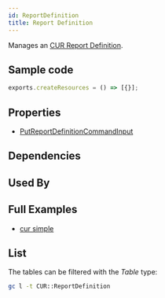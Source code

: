 ```yaml
---
id: ReportDefinition
title: Report Definition
---
```


Manages an [CUR Report Definition](https://console.aws.amazon.com/billing/home?#/budgets/reports).

## Sample code

```js
exports.createResources = () => [{}];
```

## Properties

- [PutReportDefinitionCommandInput](https://docs.aws.amazon.com/AWSJavaScriptSDK/v3/latest/clients/client-cost-and-usage-report-service/interfaces/putreportdefinitioncommandinput.html)

## Dependencies

## Used By

## Full Examples

- [cur simple](https://github.com/grucloud/grucloud/tree/main/examples/aws/CUR/cur-simple)

## List

The tables can be filtered with the _Table_ type:

```sh
gc l -t CUR::ReportDefinition
```

```txt

```
